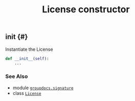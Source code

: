 ﻿---
title: License constructor
second_title: GroupDocs.Signature for Python via .NET API References
description: 
type: docs
url: /python-net/groupdocs.signature/license/__init__/
is_root: false
weight: 10
---

## __init__ {#}

Instantiate the License



```python
def __init__(self):
    ...
```





### See Also
* module [`groupdocs.signature`](../../)
* class [`License`](/signature/python-net/groupdocs.signature/license)
